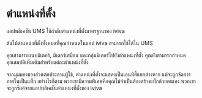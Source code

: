 # ตำแหน่งที่ตั้ง

แอปพลิเคชัน UMS ใช้ลำดับตำแหน่งที่ตั้งมาตรฐานของ iviva

ต้นไม้ตำแหน่งที่ตั้งทั้งหมดที่คุณกำหนดในแอป iviva สามารถใช้ได้ใน UMS

คุณสามารถแนบมิเตอร์, มิเตอร์เสมือน และกลุ่มมิเตอร์ไปยังตำแหน่งที่ตั้ง คุณยังสามารถกำหนดคุณสมบัติเพิ่มเติมสำหรับแต่ละตำแหน่งที่ตั้ง

จากมุมมองของส่วนต่อประสานผู้ใช้, ตำแหน่งที่ตั้งจะแสดงเป็นเอนทิตี้แยกต่างหาก แต่จะถูกจัดการภายในเป็นแท็ก อย่างไรก็ตาม พวกเขามีความพิเศษคือคุณไม่จำเป็นต้องสร้างแท็กด้วยตนเอง พวกเขาจะถูกซิงค์จากแอปพลิเคชันตำแหน่งที่ตั้งของ iviva